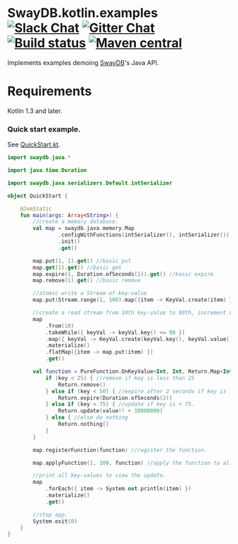 # SwayDB.kotlin.examples [![Slack Chat][slack-badge]][slack-link] [![Gitter Chat][gitter-badge]][gitter-link] [![Build status][build-badge]][build-link] [![Maven central][maven-badge]][maven-link]

[gitter-badge]: https://badges.gitter.im/Join%20Chat.svg
[gitter-link]: https://gitter.im/SwayDB-chat/Lobby

[slack-badge]: https://img.shields.io/badge/slack-join%20chat-e01563.svg
[slack-link]: https://join.slack.com/t/swaydb/shared_invite/enQtNzI1NzM1NTA0NzQxLTJiNjRhMDg2NGQ3YzBkNGMxZGRmODlkN2M3MWEwM2U2NWY1ZmU5OWEyYTgyN2ZhYjlhNjdlZTM3YWJjMGZmNzQ

[maven-badge]: https://img.shields.io/maven-central/v/io.swaydb/java_2.12.svg
[maven-link]: https://search.maven.org/search?q=g:io.swaydb%20AND%20a:java_2.12

[build-badge]: https://travis-ci.com/simerplaha/SwayDB.kotlin.examples.svg?branch=master
[build-link]: https://travis-ci.com/simerplaha/SwayDB.kotlin.examples

Implements examples demoing [SwayDB](https://github.com/simerplaha/SwayDB)'s Java API.

Requirements
============

Kotlin 1.3 and later.

### Quick start example.

See [QuickStart.kt](/src/main/kotlin/quickstart/QuickStart.kt).


```kotlin
import swaydb.java.*

import java.time.Duration

import swaydb.java.serializers.Default.intSerializer

object QuickStart {

    @JvmStatic
    fun main(args: Array<String>) {
        //create a memory database.
        val map = swaydb.java.memory.Map
                .configWithFunctions(intSerializer(), intSerializer())
                .init()
                .get()

        map.put(1, 1).get() //basic put
        map.get(1).get() //basic get
        map.expire(1, Duration.ofSeconds(1)).get() //basic expire
        map.remove(1).get() //basic remove

        //atomic write a Stream of key-value
        map.put(Stream.range(1, 100).map({item -> KeyVal.create(item) })).get()

        //create a read stream from 10th key-value to 90th, increment values by 1000000 and insert.
        map
            .from(10)
            .takeWhile({ keyVal -> keyVal.key() <= 90 })
            .map({ keyVal -> KeyVal.create(keyVal.key(), keyVal.value() + 5000000) })
            .materialize()
            .flatMap({item -> map.put(item) })
            .get()

        val function = PureFunction.OnKeyValue<Int, Int, Return.Map<Int>> { key, value, deadline ->
            if (key < 25) { //remove if key is less than 25
                Return.remove()
            } else if (key < 50) { //expire after 2 seconds if key is less than 50
                Return.expire(Duration.ofSeconds(2))
            } else if (key < 75) { //update if key is < 75.
                Return.update(value!! + 10000000)
            } else { //else do nothing
                Return.nothing()
            }
        }

        map.registerFunction(function) //register the function.

        map.applyFunction(1, 100, function) //apply the function to all key-values ranging 1 to 100.

        //print all key-values to view the update.
        map
            .forEach({ item -> System.out.println(item) })
            .materialize()
            .get()

        //stop app.
        System.exit(0)
    }
}
```
